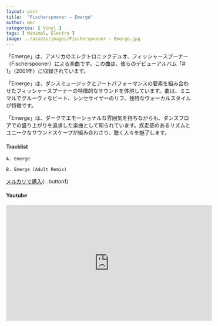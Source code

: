 ```yaml
---
layout: post
title:  "Fischerspooner – Emerge"
author: mmr
categories: [ Vinyl ]
tags: [ Minimal, Electro ]
image: ../assets/images/Fischerspooner – Emerge.jpg
---
```


「Emerge」は、アメリカのエレクトロニックデュオ、フィッシャースプーナー（Fischerspooner）による楽曲です。この曲は、彼らのデビューアルバム「# 1」（2001年）に収録されています。

「Emerge」は、ダンスミュージックとアートパフォーマンスの要素を組み合わせたフィッシャースプーナーの特徴的なサウンドを体現しています。曲は、ミニマルでグルーヴィなビート、シンセサイザーのリフ、独特なヴォーカルスタイルが特徴です。

「Emerge」は、ダークでエモーショナルな雰囲気を持ちながらも、ダンスフロアでの盛り上がりを追求した楽曲として知られています。疾走感のあるリズムとユニークなサウンドスケープが組み合わさり、聴く人々を魅了します。

#### Tracklist
```md
A. Emerge

B. Emerge (Adult Remix)
```

[メルカリで購入](https://jp.mercari.com/item/m95864985742?afid=6142608987){: .button1}

#### Youtube
<iframe width="560" height="315" src="https://www.youtube.com/embed/i70xb7i4Dmc?si=LrTDhhKq5bpfj6sN" title="YouTube video player" frameborder="0" allow="accelerometer; autoplay; clipboard-write; encrypted-media; gyroscope; picture-in-picture; web-share" referrerpolicy="strict-origin-when-cross-origin" allowfullscreen></iframe>